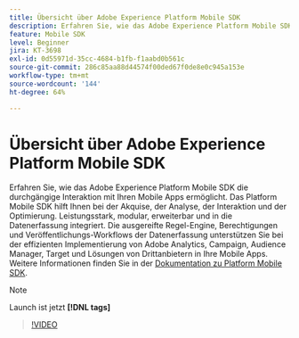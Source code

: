 ```yaml
---
title: Übersicht über Adobe Experience Platform Mobile SDK
description: Erfahren Sie, wie das Adobe Experience Platform Mobile SDK die durchgängige Interaktion mit Ihren Mobile Apps ermöglicht. Das Platform Mobile SDK hilft Ihnen bei der Akquise, der Analyse, der Interaktion und der Optimierung. Leistungsstark, modular, erweiterbar und in die Datenerfassung integriert. Die ausgereifte Regel-Engine, Berechtigungen und Publishing-Workflows der Datenerfassung unterstützen Sie bei der effizienten Implementierung von Adobe Analytics, Campaign, Audience Manager, Target und Lösungen von Drittanbietern in Ihre Mobile Apps.
feature: Mobile SDK
level: Beginner
jira: KT-3698
exl-id: 0d55971d-35cc-4684-b1fb-f1aabd0b561c
source-git-commit: 286c85aa88d44574f00ded67f0de8e0c945a153e
workflow-type: tm+mt
source-wordcount: '144'
ht-degree: 64%

---
```


# Übersicht über Adobe Experience Platform Mobile SDK

Erfahren Sie, wie das Adobe Experience Platform Mobile SDK die durchgängige Interaktion mit Ihren Mobile Apps ermöglicht. Das Platform Mobile SDK hilft Ihnen bei der Akquise, der Analyse, der Interaktion und der Optimierung. Leistungsstark, modular, erweiterbar und in die Datenerfassung integriert. Die ausgereifte Regel-Engine, Berechtigungen und Veröffentlichungs-Workflows der Datenerfassung unterstützen Sie bei der effizienten Implementierung von Adobe Analytics, Campaign, Audience Manager, Target und Lösungen von Drittanbietern in Ihre Mobile Apps. Weitere Informationen finden Sie in der [Dokumentation zu Platform Mobile SDK](https://developer.adobe.com/client-sdks/documentation/).

>[!NOTE]
>
> Launch ist jetzt **[!DNL tags]**

>[!VIDEO](https://video.tv.adobe.com/v/28948?learn=on&enablevpops)
